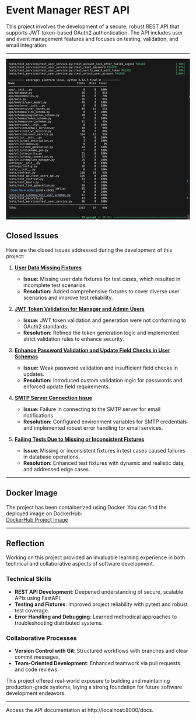 
# Event Manager REST API

This project involves the development of a secure, robust REST API that supports JWT token-based OAuth2 authentication. The API includes user and event management features and focuses on testing, validation, and email integration.

---

![Screenshot](images.png)

## Closed Issues

Here are the closed issues addressed during the development of this project:

1. **[User Data Missing Fixtures](https://github.com/chandrA957355/homework-10/issues/1)**  
   - **Issue:** Missing user data fixtures for test cases, which resulted in incomplete test scenarios.
   - **Resolution:** Added comprehensive fixtures to cover diverse user scenarios and improve test reliability.

2. **[JWT Token Validation for Manager and Admin Users](https://github.com/chandrA957355/homework-10/issues/5)**  
   - **Issue:** JWT token validation and generation were not conforming to OAuth2 standards.
   - **Resolution:** Refined the token generation logic and implemented strict validation rules to enhance security.

3. **[Enhance Password Validation and Update Field Checks in User Schemas](https://github.com/chandrA957355/homework-10/issues/4)**  
   - **Issue:** Weak password validation and insufficient field checks in updates.
   - **Resolution:** Introduced custom validation logic for passwords and enforced update field requirements.

4. **[SMTP Server Connection Issue](https://github.com/chandrA957355/homework-10/issues/3)**  
   - **Issue:** Failure in connecting to the SMTP server for email notifications.
   - **Resolution:** Configured environment variables for SMTP credentials and implemented robust error handling for email services.

5. **[Failing Tests Due to Missing or Inconsistent Fixtures](https://github.com/chandrA957355/homework-10/issues/2)**  
   - **Issue:** Missing or inconsistent fixtures in test cases caused failures in database operations.
   - **Resolution:** Enhanced test fixtures with dynamic and realistic data, and addressed edge cases.

---

## Docker Image

The project has been containerized using Docker. You can find the deployed image on DockerHub:  
[DockerHub Project Image](https://hub.docker.com/repository/docker/chandra957355/homework-10/general)

---

## Reflection

Working on this project provided an invaluable learning experience in both technical and collaborative aspects of software development. 

### Technical Skills
- **REST API Development**: Deepened understanding of secure, scalable APIs using FastAPI.
- **Testing and Fixtures**: Improved project reliability with pytest and robust test coverage.
- **Error Handling and Debugging**: Learned methodical approaches to troubleshooting distributed systems.

### Collaborative Processes
- **Version Control with Git**: Structured workflows with branches and clear commit messages.
- **Team-Oriented Development**: Enhanced teamwork via pull requests and code reviews.

This project offered real-world exposure to building and maintaining production-grade systems, laying a strong foundation for future software development endeavors.

---

Access the API documentation at http://localhost:8000/docs.
